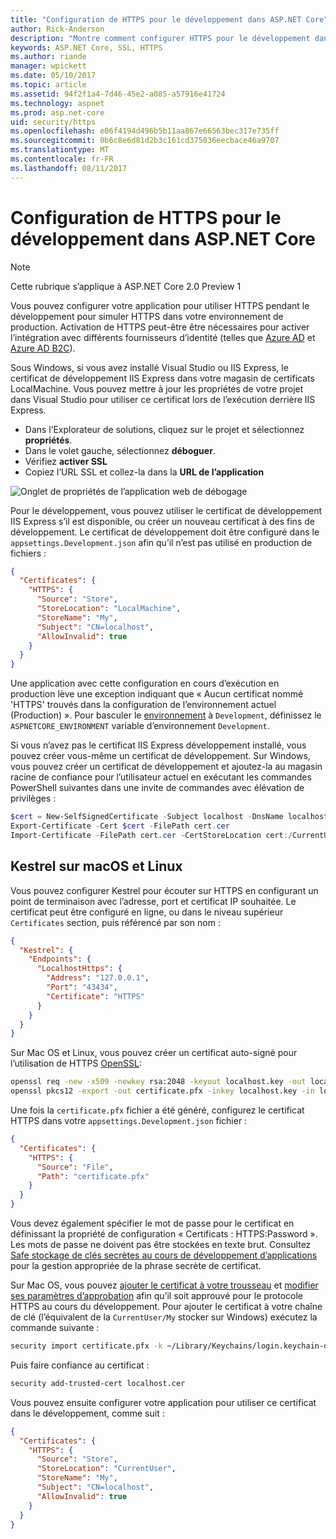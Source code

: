 ```yaml
---
title: "Configuration de HTTPS pour le développement dans ASP.NET Core"
author: Rick-Anderson
description: "Montre comment configurer HTTPS pour le développement dans ASP.NET 2.0 de base."
keywords: ASP.NET Core, SSL, HTTPS
ms.author: riande
manager: wpickett
ms.date: 05/10/2017
ms.topic: article
ms.assetid: 94f2f1a4-7d46-45e2-a085-a57916e41724
ms.technology: aspnet
ms.prod: asp.net-core
uid: security/https
ms.openlocfilehash: e06f4194d496b5b11aa867e66563bec317e735ff
ms.sourcegitcommit: 0b6c8e6d81d2b3c161cd375036eecbace46a9707
ms.translationtype: MT
ms.contentlocale: fr-FR
ms.lasthandoff: 08/11/2017
---
```

# <a name="setting-up-https-for-development-in-aspnet-core"></a>Configuration de HTTPS pour le développement dans ASP.NET Core

> [!NOTE] 
> Cette rubrique s’applique à ASP.NET Core 2.0 Preview 1

Vous pouvez configurer votre application pour utiliser HTTPS pendant le développement pour simuler HTTPS dans votre environnement de production. Activation de HTTPS peut-être être nécessaires pour activer l’intégration avec différents fournisseurs d’identité (telles que [Azure AD](https://azure.microsoft.com/services/active-directory) et [Azure AD B2C](https://azure.microsoft.com/services/active-directory-b2c)).

<a name="iisxpress"></a>

Sous Windows, si vous avez installé Visual Studio ou IIS Express, le certificat de développement IIS Express dans votre magasin de certificats LocalMachine. Vous pouvez mettre à jour les propriétés de votre projet dans Visual Studio pour utiliser ce certificat lors de l’exécution derrière IIS Express.

   * Dans l’Explorateur de solutions, cliquez sur le projet et sélectionnez **propriétés**.
   * Dans le volet gauche, sélectionnez **déboguer**.
   * Vérifiez **activer SSL**
   * Copiez l’URL SSL et collez-la dans la **URL de l’application**

![Onglet de propriétés de l’application web de débogage](enforcing-ssl/_static/ssl.png)

Pour le développement, vous pouvez utiliser le certificat de développement IIS Express s’il est disponible, ou créer un nouveau certificat à des fins de développement. Le certificat de développement doit être configuré dans le `appsettings.Development.json` afin qu’il n’est pas utilisé en production de fichiers :

```json
{
  "Certificates": {
    "HTTPS": {
      "Source": "Store",
      "StoreLocation": "LocalMachine",
      "StoreName": "My",
      "Subject": "CN=localhost",
      "AllowInvalid": true
    }
  }
}
```

Une application avec cette configuration en cours d’exécution en production lève une exception indiquant que « Aucun certificat nommé 'HTTPS' trouvés dans la configuration de l’environnement actuel (Production) ». Pour basculer le [environnement](xref:fundamentals/environments) à `Development`, définissez le `ASPNETCORE_ENVIRONMENT` variable d’environnement `Development`.

Si vous n’avez pas le certificat IIS Express développement installé, vous pouvez créer vous-même un certificat de développement. Sur Windows, vous pouvez créer un certificat de développement et ajoutez-la au magasin racine de confiance pour l’utilisateur actuel en exécutant les commandes PowerShell suivantes dans une invite de commandes avec élévation de privilèges :

```powershell
$cert = New-SelfSignedCertificate -Subject localhost -DnsName localhost -FriendlyName "ASP.NET Core Development" -KeyUsage DigitalSignature -TextExtension @("2.5.29.37={text}1.3.6.1.5.5.7.3.1") 
Export-Certificate -Cert $cert -FilePath cert.cer
Import-Certificate -FilePath cert.cer -CertStoreLocation cert:/CurrentUser/Root
```

<a name="OpenSSL"></a>

## <a name="kestrel-on--macos-and-linux"></a>Kestrel sur macOS et Linux

Vous pouvez configurer Kestrel pour écouter sur HTTPS en configurant un point de terminaison avec l’adresse, port et certificat IP souhaitée. Le certificat peut être configuré en ligne, ou dans le niveau supérieur `Certificates` section, puis référencé par son nom :

```json
{
  "Kestrel": {
    "Endpoints": {
      "LocalhostHttps": {
        "Address": "127.0.0.1",
        "Port": "43434",
        "Certificate": "HTTPS"
      }
    }
  }
}

```

Sur Mac OS et Linux, vous pouvez créer un certificat auto-signé pour l’utilisation de HTTPS [OpenSSL](https://www.openssl.org/):

```bash
openssl req -new -x509 -newkey rsa:2048 -keyout localhost.key -out localhost.cer -days 365 -subj /CN=localhost
openssl pkcs12 -export -out certificate.pfx -inkey localhost.key -in localhost.cer
```

Une fois la `certificate.pfx` fichier a été généré, configurez le certificat HTTPS dans votre `appsettings.Development.json` fichier :

```json
{
  "Certificates": {
    "HTTPS": {
      "Source": "File",
      "Path": "certificate.pfx"
    }
  }
}
```

Vous devez également spécifier le mot de passe pour le certificat en définissant la propriété de configuration « Certificats : HTTPS:Password ». Les mots de passe ne doivent pas être stockées en texte brut. Consultez [Safe stockage de clés secrètes au cours de développement d’applications](app-secrets.md) pour la gestion appropriée de la phrase secrète de certificat.

Sur Mac OS, vous pouvez [ajouter le certificat à votre trousseau](https://support.apple.com/kb/PH20129?locale=en_US) et [modifier ses paramètres d’approbation](https://support.apple.com/kb/PH20127?locale=en_US&viewlocale=en_US) afin qu’il soit approuvé pour le protocole HTTPS au cours du développement. Pour ajouter le certificat à votre chaîne de clé (l’équivalent de la `CurrentUser/My` stocker sur Windows) exécutez la commande suivante :

```bash
security import certificate.pfx -k ~/Library/Keychains/login.keychain-db
```

Puis faire confiance au certificat :

```bash
security add-trusted-cert localhost.cer
```

Vous pouvez ensuite configurer votre application pour utiliser ce certificat dans le développement, comme suit :

```json
{
  "Certificates": {
    "HTTPS": {
      "Source": "Store",
      "StoreLocation": "CurrentUser",
      "StoreName": "My",
      "Subject": "CN=localhost",
      "AllowInvalid": true
    }
  }
}
```
